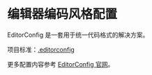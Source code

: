 编辑器编码风格配置
===

EditorConfig 是一套用于统一代码格式的解决方案。

项目标准：[.editorconfig](./rules/.editorconfig)

更多配置内容参考 [EditorConfig 官网](http://editorconfig.org)。
